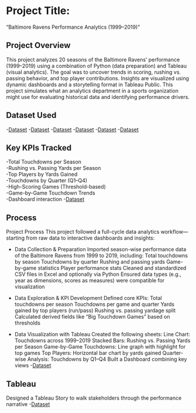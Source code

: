 # Project Title:
“Baltimore Ravens Performance Analytics (1999–2019)”

## Project Overview 
This project analyzes 20 seasons of the Baltimore Ravens’ performance (1999–2019) using a combination of Python (data preparation) and Tableau (visual analytics). The goal was to uncover trends in scoring, rushing vs. passing behavior, and top player contributions.
Insights are visualized using dynamic dashboards and a storytelling format in Tableau Public. This project simulates what an analytics department in a sports organization might use for evaluating historical data and identifying performance drivers.

## Dataset Used 
-<a href= "https://raw.githubusercontent.com/Stephyoneal/Baltimore-Ravens-Performance-Analytics-1999-2019-/refs/heads/main/ravens_game_by_game_touchdowns.csv">Dataset</a>
 -<a href="https://raw.githubusercontent.com/Stephyoneal/Baltimore-Ravens-Performance-Analytics-1999-2019-/refs/heads/main/ravens_points_by_quarter.csv">Dataset</a>
 -<a href="https://raw.githubusercontent.com/Stephyoneal/Baltimore-Ravens-Performance-Analytics-1999-2019-/refs/heads/main/ravens_points_by_season.csv">Dataset</a>
-<a href="https://raw.githubusercontent.com/Stephyoneal/Baltimore-Ravens-Performance-Analytics-1999-2019-/refs/heads/main/ravens_rushing_vs_passing_by_season.csv">Dataset</a>
-<a href="https://raw.githubusercontent.com/Stephyoneal/Baltimore-Ravens-Performance-Analytics-1999-2019-/refs/heads/main/ravens_top_players_stats.csv">Dataset</a>
-<a href="https://github.com/Stephyoneal/Baltimore-Ravens-Performance-Analytics-1999-2019-/blob/main/Stephy%20project.twbx">Dataset</a>


## Key KPIs Tracked
-Total Touchdowns per Season	            
-Rushing vs. Passing Yards per Season	   
-Top Players by Yards Gained	           
-Touchdowns by Quarter (Q1–Q4)	          
-High-Scoring Games (Threshold-based)   	
-Game-by-Game Touchdown Trends	          
-Dashboard interaction -<a href="https://github.com/Stephyoneal/Baltimore-Ravens-Performance-Analytics-1999-2019-/blob/main/Screenshot%202025-04-23%20120335.png">Dataset</a>

## Process 
Project Process
This project followed a full-cycle data analytics workflow—starting from raw data to interactive dashboards and insights:

- Data Collection & Preparation
Imported season-wise performance data of the Baltimore Ravens from 1999 to 2019, including:
Total touchdowns by season
Touchdowns by quarter
Rushing and passing yards
Game-by-game statistics
Player performance stats
Cleaned and standardized CSV files in Excel and optionally via Python
Ensured data types (e.g., year as dimensions, scores as measures) were compatible for visualization

- Data Exploration & KPI Development
Defined core KPIs:
Total touchdowns per season
Touchdowns per game and quarter
Yards gained by top players (run/pass)
Rushing vs. passing yardage split
Calculated derived fields like “Big Touchdown Games” based on thresholds

- Data Visualization with Tableau
Created the following sheets:
Line Chart: Touchdowns across 1999–2019
Stacked Bars: Rushing vs. Passing Yards per Season
Game-by-Game Touchdowns: Line graph with highlight for top games
Top Players: Horizontal bar chart by yards gained
Quarter-wise Analysis: Touchdowns by Q1–Q4
Built a Dashboard combining key views -<a href="https://github.com/Stephyoneal/Baltimore-Ravens-Performance-Analytics-1999-2019-/blob/main/Screenshot%202025-04-23%20120335.png">Dataset</a>

## Tableau 
Designed a Tableau Story to walk stakeholders through the performance narrative -<a href="https://github.com/Stephyoneal/Baltimore-Ravens-Performance-Analytics-1999-2019-/blob/main/Stephy%20project.twbx">Dataset</a>
